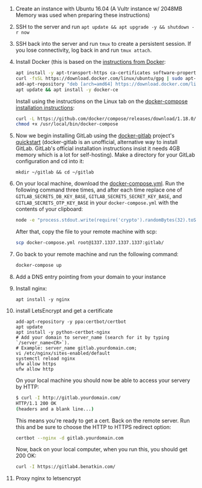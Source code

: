 1. Create an instance with Ubuntu 16.04 (A Vultr instance w/ 2048MB Memory
   was used when preparing these instructions)
2. SSH to the server and run
   `apt update && apt upgrade -y && shutdown -r now`
3. SSH back into the server and run `tmux` to create a persistent session.
   If you lose connectivity, log back in and run `tmux attach`.
4. Install Docker (this is based on the
   [instructions from Docker][docker-instructions]:
    
    ``` bash
    apt install -y apt-transport-https ca-certificates software-properties-common
    curl -fsSL https://download.docker.com/linux/ubuntu/gpg | sudo apt-key add -
    add-apt-repository "deb [arch=amd64] https://download.docker.com/linux/ubuntu $(lsb_release -cs) stable"
    apt update && apt install -y docker-ce
    ```

    Install using the instructions on the Linux tab on the
    [docker-compose installation instructions][docker-compose-install]:

    ``` bash
    curl -L https://github.com/docker/compose/releases/download/1.18.0/docker-compose-`uname -s`-`uname -m` -o /usr/local/bin/docker-compose
    chmod +x /usr/local/bin/docker-compose
    ```
5. Now we begin installing GitLab using the [docker-gitlab][docker-gitlab]
   project's [quickstart][docker-gitlab-quickstart] (docker-gitlab is an
   unofficial, alternative way to install GitLab. GitLab's official
   installation instructions insist it needs 4GB memory which is a lot for
   self-hosting). Make a directory for your GitLab configuration and cd 
   into it:

    ```
    mkdir ~/gitlab && cd ~/gitlab
    ```
6. On your local machine, download the
   [docker-compose.yml][docker-compose-yml]. Run the following command
   three times, and after each time replace one of
   `GITLAB_SECRETS_DB_KEY_BASE`, `GITLAB_SECRETS_SECRET_KEY_BASE`, and
   `GITLAB_SECRETS_OTP_KEY_BASE` in your `docker-compose.yml` with the
   contents of your clipboard:
    ``` bash
    node -e "process.stdout.write(require('crypto').randomBytes(32).toString('hex'))" | pbcopy
    ```
    
    After that, copy the file to your remote machine with scp:

    ``` bash
    scp docker-compose.yml root@1337.1337.1337.1337:gitlab/
    ```
7. Go back to your remote machine and run the following command:
    ``` bash
    docker-compose up
    ```
8. Add a DNS entry pointing from your domain to your instance
9. Install nginx:
    ```
    apt install -y nginx
    ```
10. install LetsEncrypt and get a certificate
    ```
    add-apt-repository -y ppa:certbot/certbot
    apt update
    apt install -y python-certbot-nginx
    # Add your domain to server_name (search for it by typing `/server_name<CR>`).
    # Example: server_name gitlab.yourdomain.com;
    vi /etc/nginx/sites-enabled/default
    systemctl reload nginx
    ufw allow https
    ufw allow http
    ```

    On your local machine you should now be able to access your servery by HTTP:

    ``` bash
    $ curl -I http://gitlab.yourdomain.com/
    HTTP/1.1 200 OK
    (headers and a blank line...)
    ```

    This means you're ready to get a cert. Back on the remote server. Run this
    and be sure to choose the HTTP to HTTPS redirect option:

    ``` bash
    certbot --nginx -d gitlab.yourdomain.com
    ```

    Now, back on your local computer, when you run this, you should get 200 OK:

    ``` bash
    curl -I https://gitlab4.benatkin.com/
    ```
11. Proxy nginx to letsencrypt


[url]: https://github.com/resources/snippets/tree/master/setup-gitlab
[docker-instructions]: https://docs.docker.com/engine/installation/linux/docker-ce/ubuntu/#supported-storage-drivers
[docker-gitlab]: https://github.com/sameersbn/docker-gitlab
[docker-compose-install]: https://docs.docker.com/compose/install/#install-compose
[docker-gitlab-quickstart]: https://github.com/sameersbn/docker-gitlab#quick-start
[docker-compose-yml]: https://raw.githubusercontent.com/sameersbn/docker-gitlab/master/docker-compose.yml
